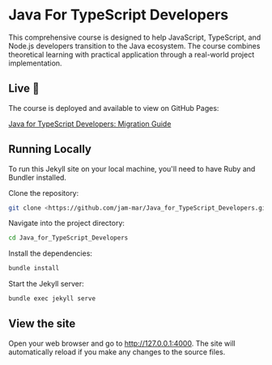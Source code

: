 # Java For TypeScript Developers

This comprehensive course is designed to help JavaScript, TypeScript, and Node.js developers transition to the Java ecosystem. The course combines theoretical learning with practical application through a real-world project implementation.

## Live 🚀

The course is deployed and available to view on GitHub Pages:

[Java for TypeScript Developers: Migration Guide](https://jam-mar.github.io/Java_for_Typescript_Developers/)

## Running Locally

To run this Jekyll site on your local machine, you'll need to have Ruby and Bundler installed.

Clone the repository:

```bash
git clone <https://github.com/jam-mar/Java_for_TypeScript_Developers.git>
```

Navigate into the project directory:

```bash
cd Java_for_TypeScript_Developers
```

Install the dependencies:

```bash
bundle install
```

Start the Jekyll server:

```bash
bundle exec jekyll serve
```

## View the site

Open your web browser and go to <http://127.0.0.1:4000>. The site will automatically reload if you make any changes to the source files.
